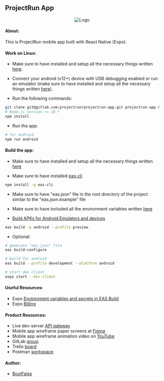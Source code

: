 
## ProjectRun App

<div style="text-align: center">
    <img src="https://drive.google.com/uc?id=11GOe2SHmc2LsGw81MDGvzoFrFPXoV48C" alt="Logo">
</div>



#### About:

This is ProjectRun mobile app built with React Native (Expo).



#### Work on Linux:

- Make sure to have installed and setup all the necessary things written [here](https://reactnative.dev/docs/environment-setup).

- Connect your android (v12+) device with USB debugging enabled or run an emulator (make sure to have installed and setup all the necessary things written [here](https://developer.android.com/studio/run/emulator)).

- Run the following commands:
```bash
git clone git@gitlab.com:projectrun/projectrun-app.git projectrun-app && cd projectrun-app/
# Node.js version >= 18.*
npm install
```

- Run the app:
```bash
# for android
npm run android
```

#### Build the app:

- Make sure to have installed and setup all the necessary things written [here](https://docs.expo.dev/build/setup/)

- Make sure to have installed [eas-cli](https://github.com/expo/eas-cli)
```bash
npm install -g eas-cli
```

- Make sure to have "eas.json" file in the root directory of the project similar to the "eas.json.example" file

- Make sure to have included all the environment variables written [here](https://docs.expo.dev/build-reference/variables/)

- [Build APKs for Android Emulators and devices](https://docs.expo.dev/build-reference/apk/)
```bash
eas build -p android --profile preview
```

- Optional:
```bash
# generate "eas.json" file
eas build:configure

# build for android
eas build --profile development --platform android

# start dev client
expo start --dev-client
```



#### Useful Resources:

- Expo [Environment variables and secrets in EAS Build](https://docs.expo.dev/build-reference/variables)
- Expo [Billing](https://expo.dev/accounts/boolfalse/settings/billing)



#### Product Resources:

- Live dev-server [API gateway](https://github.am/api)
- Mobile app wireframe paper screens at [Figma](https://www.figma.com/file/YMm2ALVLry7LMFF2hN5T1T/ProjectRun-%5Bwireframe-screens%5D?type=design&mode=design&t=BTY8nfsxSGpHvoL0-1)
- Mobile app wireframe animation video on [YouTube](https://www.youtube.com/watch?v=ho1Nbal3z6s)
- GitLab [group](https://gitlab.com/projectrun)
- Trello [board](https://trello.com/b/oiUvRWb1/projectrun-mobile)
- Postman [workspace](https://go.postman.co/workspace/4c1f641c-e02c-4aa5-b636-565308855c75)



#### Author:

- [BoolFalse](https://boolfalse.com/)
